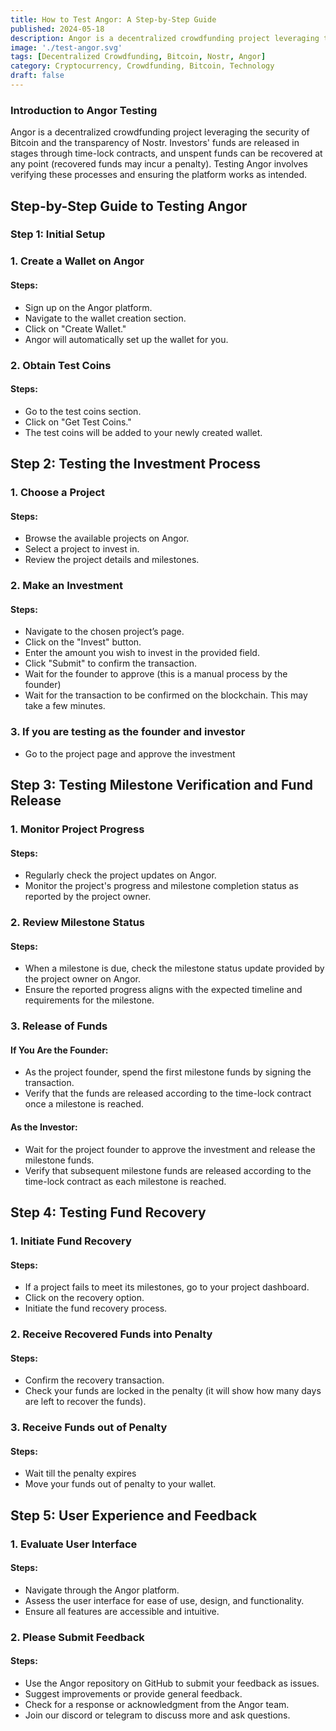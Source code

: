 ```yaml
---
title: How to Test Angor: A Step-by-Step Guide
published: 2024-05-18
description: Angor is a decentralized crowdfunding project leveraging the security of Bitcoin and the transparency of Nostr.
image: './test-angor.svg'
tags: [Decentralized Crowdfunding, Bitcoin, Nostr, Angor]
category: Cryptocurrency, Crowdfunding, Bitcoin, Technology
draft: false
---
```

### Introduction to Angor Testing

Angor is a decentralized crowdfunding project leveraging the security of Bitcoin and the transparency of Nostr. Investors' funds are released in stages through time-lock contracts, and unspent funds can be recovered at any point (recovered funds may incur a penalty). Testing Angor involves verifying these processes and ensuring the platform works as intended.

## Step-by-Step Guide to Testing Angor

### Step 1: Initial Setup

### 1. Create a Wallet on Angor
#### Steps: 
- Sign up on the Angor platform.
- Navigate to the wallet creation section.
- Click on "Create Wallet."
- Angor will automatically set up the wallet for you.
 
### 2. Obtain Test Coins
#### Steps:  
- Go to the test coins section.
- Click on "Get Test Coins."
- The test coins will be added to your newly created wallet.

## Step 2: Testing the Investment Process
### 1. Choose a Project
#### Steps:  
- Browse the available projects on Angor.
- Select a project to invest in.
- Review the project details and milestones.

### 2. Make an Investment
#### Steps: 
- Navigate to the chosen project’s page.
- Click on the "Invest" button.
- Enter the amount you wish to invest in the provided field.
- Click "Submit" to confirm the transaction.
- Wait for the founder to approve (this is a manual process by the founder)
- Wait for the transaction to be confirmed on the blockchain. This may take a few minutes.

### 3. If you are testing as the founder and investor
- Go to the project page and approve the investment

## Step 3: Testing Milestone Verification and Fund Release

### 1. Monitor Project Progress
#### Steps:  
- Regularly check the project updates on Angor.
- Monitor the project's progress and milestone completion status as reported by the project owner.

### 2. Review Milestone Status
#### Steps:  
- When a milestone is due, check the milestone status update provided by the project owner on Angor.
- Ensure the reported progress aligns with the expected timeline and requirements for the milestone.

### 3. Release of Funds
#### If You Are the Founder:
- As the project founder, spend the first milestone funds by signing the transaction.
- Verify that the funds are released according to the time-lock contract once a milestone is reached.

#### As the Investor:
- Wait for the project founder to approve the investment and release the milestone funds.
- Verify that subsequent milestone funds are released according to the time-lock contract as each milestone is reached.

## Step 4: Testing Fund Recovery

### 1. Initiate Fund Recovery
#### Steps:  
- If a project fails to meet its milestones, go to your project dashboard.
- Click on the recovery option.
- Initiate the fund recovery process.

### 2. Receive Recovered Funds into Penalty
#### Steps:  
- Confirm the recovery transaction.
- Check your funds are locked in the penalty (it will show how many days are left to recover the funds).

### 3. Receive Funds out of Penalty
#### Steps:  
- Wait till the penalty expires
- Move your funds out of penalty to your wallet.

## Step 5: User Experience and Feedback

### 1. Evaluate User Interface
#### Steps:  
- Navigate through the Angor platform.
- Assess the user interface for ease of use, design, and functionality.
- Ensure all features are accessible and intuitive.

### 2. Please Submit Feedback 
#### Steps:  
- Use the Angor repository on GitHub to submit your feedback as issues.
- Suggest improvements or provide general feedback.
- Check for a response or acknowledgment from the Angor team.
- Join our discord or telegram to discuss more and ask questions.